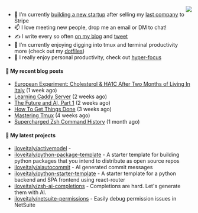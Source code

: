 <img align="right" src="https://github-readme-stats.vercel.app/api?username=iloveitaly&show_icons=true&text_color=718096&hide_title=true"/>

- 🔭 I’m currently [building a new startup](https://mikebian.co/bye-stripe-on-to-the-next-adventure/) after selling my [last company](https://suitesync.io) to Stripe
- 📫 I love meeting new people, drop me an email or DM to chat!
- ✍️ I write every so often [on my blog](http://mikebian.co/) and [tweet](https://twitter.com/mike_bianco)
- 🌱 I’m currently enjoying digging into tmux and terminal productivity more (check out my [dotfiles](https://github.com/iloveitaly/dotfiles))
- 💬 I really enjoy personal productivity, check out [hyper-focus](https://github.com/iloveitaly/hyper-focus)

#### 📜 My recent blog posts


- [European Experiment: Cholesterol &amp; HA1C After Two Months of Living In Italy](https://mikebian.co/european-experiment-cholesterol-ha1c-after-two-months-of-living-in-italy/) (1 week ago)
- [Learning Caddy Server](https://mikebian.co/learning-caddy-server/) (2 weeks ago)
- [The Future and AI, Part 1](https://mikebian.co/the-future-and-ai-part-1/) (2 weeks ago)
- [How To Get Things Done](https://mikebian.co/how-to-get-things-done/) (3 weeks ago)
- [Mastering Tmux](https://mikebian.co/mastering-tmux/) (4 weeks ago)
- [Supercharged Zsh Command History](https://mikebian.co/supercharged-zsh-command-history/) (1 month ago)

#### 🌱 My latest projects


- [iloveitaly/activemodel](https://github.com/iloveitaly/activemodel) - 
- [iloveitaly/python-package-template](https://github.com/iloveitaly/python-package-template) - A starter template for building python packages that you intend to distribute as open source repos
- [iloveitaly/aiautocommit](https://github.com/iloveitaly/aiautocommit) - AI generated commit messages
- [iloveitaly/python-starter-template](https://github.com/iloveitaly/python-starter-template) - A starter template for a python backend and SPA frontend using react-router
- [iloveitaly/zsh-ai-completions](https://github.com/iloveitaly/zsh-ai-completions) - Completions are hard. Let&#39;s generate them with AI.
- [iloveitaly/netsuite-permissions](https://github.com/iloveitaly/netsuite-permissions) - Easily debug permission issues in NetSuite


